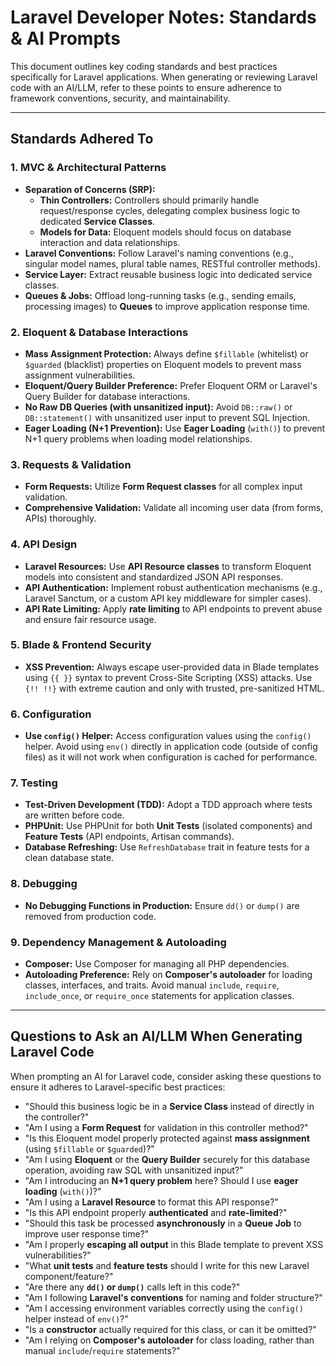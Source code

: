 # Laravel Developer Notes: Standards & AI Prompts

This document outlines key coding standards and best practices specifically for Laravel applications. When generating or reviewing Laravel code with an AI/LLM, refer to these points to ensure adherence to framework conventions, security, and maintainability.

---

## Standards Adhered To

### 1. MVC & Architectural Patterns

* **Separation of Concerns (SRP):**
    * **Thin Controllers:** Controllers should primarily handle request/response cycles, delegating complex business logic to dedicated **Service Classes**.
    * **Models for Data:** Eloquent models should focus on database interaction and data relationships.
* **Laravel Conventions:** Follow Laravel's naming conventions (e.g., singular model names, plural table names, RESTful controller methods).
* **Service Layer:** Extract reusable business logic into dedicated service classes.
* **Queues & Jobs:** Offload long-running tasks (e.g., sending emails, processing images) to **Queues** to improve application response time.

### 2. Eloquent & Database Interactions

* **Mass Assignment Protection:** Always define `$fillable` (whitelist) or `$guarded` (blacklist) properties on Eloquent models to prevent mass assignment vulnerabilities.
* **Eloquent/Query Builder Preference:** Prefer Eloquent ORM or Laravel's Query Builder for database interactions.
* **No Raw DB Queries (with unsanitized input):** Avoid `DB::raw()` or `DB::statement()` with unsanitized user input to prevent SQL Injection.
* **Eager Loading (N+1 Prevention):** Use **Eager Loading** (`with()`) to prevent N+1 query problems when loading model relationships.

### 3. Requests & Validation

* **Form Requests:** Utilize **Form Request classes** for all complex input validation.
* **Comprehensive Validation:** Validate all incoming user data (from forms, APIs) thoroughly.

### 4. API Design

* **Laravel Resources:** Use **API Resource classes** to transform Eloquent models into consistent and standardized JSON API responses.
* **API Authentication:** Implement robust authentication mechanisms (e.g., Laravel Sanctum, or a custom API key middleware for simpler cases).
* **API Rate Limiting:** Apply **rate limiting** to API endpoints to prevent abuse and ensure fair resource usage.

### 5. Blade & Frontend Security

* **XSS Prevention:** Always escape user-provided data in Blade templates using `{{ }}` syntax to prevent Cross-Site Scripting (XSS) attacks. Use `{!! !!}` with extreme caution and only with trusted, pre-sanitized HTML.

### 6. Configuration

* **Use `config()` Helper:** Access configuration values using the `config()` helper. Avoid using `env()` directly in application code (outside of config files) as it will not work when configuration is cached for performance.

### 7. Testing

* **Test-Driven Development (TDD):** Adopt a TDD approach where tests are written before code.
* **PHPUnit:** Use PHPUnit for both **Unit Tests** (isolated components) and **Feature Tests** (API endpoints, Artisan commands).
* **Database Refreshing:** Use `RefreshDatabase` trait in feature tests for a clean database state.

### 8. Debugging

* **No Debugging Functions in Production:** Ensure `dd()` or `dump()` are removed from production code.

### 9. Dependency Management & Autoloading

* **Composer:** Use Composer for managing all PHP dependencies.
* **Autoloading Preference:** Rely on **Composer's autoloader** for loading classes, interfaces, and traits. Avoid manual `include`, `require`, `include_once`, or `require_once` statements for application classes.

---

## Questions to Ask an AI/LLM When Generating Laravel Code

When prompting an AI for Laravel code, consider asking these questions to ensure it adheres to Laravel-specific best practices:

* "Should this business logic be in a **Service Class** instead of directly in the controller?"
* "Am I using a **Form Request** for validation in this controller method?"
* "Is this Eloquent model properly protected against **mass assignment** (using `$fillable` or `$guarded`)?"
* "Am I using **Eloquent** or the **Query Builder** securely for this database operation, avoiding raw SQL with unsanitized input?"
* "Am I introducing an **N+1 query problem** here? Should I use **eager loading** (`with()`)?"
* "Am I using a **Laravel Resource** to format this API response?"
* "Is this API endpoint properly **authenticated** and **rate-limited**?"
* "Should this task be processed **asynchronously** in a **Queue Job** to improve user response time?"
* "Am I properly **escaping all output** in this Blade template to prevent XSS vulnerabilities?"
* "What **unit tests** and **feature tests** should I write for this new Laravel component/feature?"
* "Are there any **`dd()` or `dump()`** calls left in this code?"
* "Am I following **Laravel's conventions** for naming and folder structure?"
* "Am I accessing environment variables correctly using the `config()` helper instead of `env()`?"
* "Is a **constructor** actually required for this class, or can it be omitted?"
* "Am I relying on **Composer's autoloader** for class loading, rather than manual `include`/`require` statements?"
